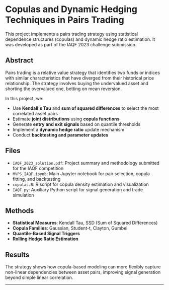 # Copulas and Dynamic Hedging Techniques in Pairs Trading

This project implements a pairs trading strategy using statistical dependence structures (copulas) and dynamic hedge ratio estimation. It was developed as part of the IAQF 2023 challenge submission.

## Abstract

Pairs trading is a relative value strategy that identifies two funds or indices with similar characteristics that have diverged from their historical price relationship. The strategy involves buying the undervalued asset and shorting the overvalued one, betting on mean reversion.

In this project, we:
- Use **Kendall's Tau** and **sum of squared differences** to select the most correlated asset pairs
- Estimate **joint distributions** using **copula functions**
- Generate **entry and exit signals** based on quantile thresholds
- Implement a **dynamic hedge ratio** update mechanism
- Conduct **backtesting and parameter updates**

## Files

- `IAQF_2023_solution.pdf`: Project summary and methodology submitted for the IAQF competition
- `MVPS_IAQF.ipynb`: Main Jupyter notebook for pair selection, copula fitting, and backtesting
- `copulas.R`: R script for copula density estimation and visualization
- `IAQF.py`: Auxiliary Python script for signal generation and trade simulation

## Methods

- **Statistical Measures**: Kendall Tau, SSD (Sum of Squared Differences)
- **Copula Families**: Gaussian, Student-t, Clayton, Gumbel
- **Quantile-Based Signal Triggers**
- **Rolling Hedge Ratio Estimation**

## Results

The strategy shows how copula-based modeling can more flexibly capture non-linear dependencies between asset pairs, improving signal generation beyond simple linear correlation.

---
